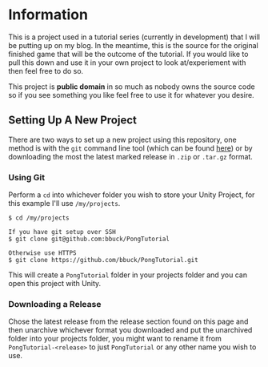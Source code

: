 # Information

This is a project used in a tutorial series (currently in development) that I
will be putting up on my blog. In the meantime, this is the source for the
original finished game that will be the outcome of the tutorial. If you would
like to pull this down and use it in your own project to look at/experiement
with then feel free to do so.

This project is **public domain** in so much as nobody owns the source code so
if you see something you like feel free to use it for whatever you desire.

## Setting Up A New Project

There are two ways to set up a new project using this repository, one method is
with the `git` command line tool (which can be found [here](git-scm.com)) or by
downloading the most the latest marked release in `.zip` or `.tar.gz` format.

### Using Git

Perform a `cd` into whichever folder you wish to store your Unity Project, for
this example I'll use `/my/projects`.

```
$ cd /my/projects

If you have git setup over SSH
$ git clone git@github.com:bbuck/PongTutorial

Otherwise use HTTPS
$ git clone https://github.com/bbuck/PongTutorial.git
```

This will create a `PongTutorial` folder in your projects folder and you can
open this project with Unity.

### Downloading a Release

Chose the latest release from the release section found on this page and then
unarchive whichever format you downloaded and put the unarchived folder into
your projects folder, you might want to rename it from `PongTutorial-<release>`
to just `PongTutorial` or any other name you wish to use.
